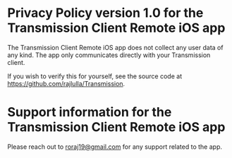# Privacy Policy version 1.0 for the Transmission Client Remote iOS app

The Transmission Client Remote iOS app does not collect any user data of any kind.  The app only communicates directly with your Transmission client.

If you wish to verify this for yourself, see the source code at https://github.com/rajlulla/Transmission.

# Support information for the Transmission Client Remote iOS app

Please reach out to roraj19@gmail.com for any support related to the app.

